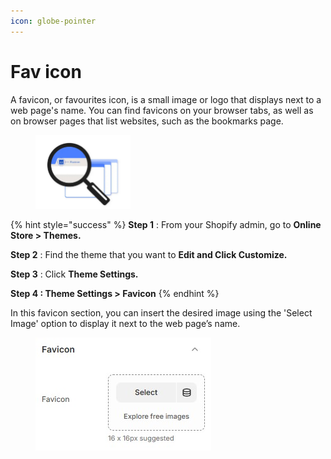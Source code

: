 ```yaml
---
icon: globe-pointer
---
```


# Fav icon

A favicon, or favourites icon, is a small image or logo that displays next to a web page's name. You can find favicons on your browser tabs, as well as on browser pages that list websites, such as the bookmarks page.

<figure><img src="../.gitbook/assets/image.jpg" alt="" width="152"><figcaption></figcaption></figure>

{% hint style="success" %}
**Step 1** : From your Shopify admin, go to **Online Store > Themes.**

**Step 2** : Find the theme that you want to **Edit and Click Customize.**

**Step 3** : Click **Theme Settings.**

**Step 4 : Theme Settings > Favicon**
{% endhint %}

In this favicon section, you can insert the desired image using the 'Select Image' option to display it next to the web page’s name.

<figure><img src="../.gitbook/assets/faviocn.jpg" alt=""><figcaption></figcaption></figure>
